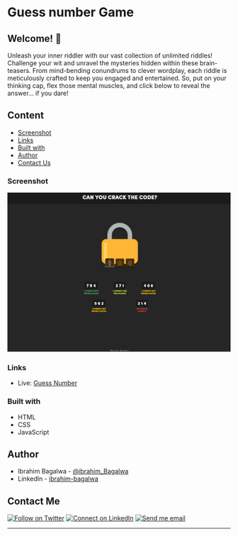 # Guess number Game

## Welcome! 👋

Unleash your inner riddler with our vast collection of unlimited riddles! Challenge your wit and unravel the mysteries hidden within these brain-teasers. From mind-bending conundrums to clever wordplay, each riddle is meticulously crafted to keep you engaged and entertained. So, put on your thinking cap, flex those mental muscles, and click below to reveal the answer... if you dare!

## Content

- [Screenshot](#screenshot)
- [Links](#links)
- [Built with](#built-with)
- [Author](#author)
- [Contact Us](#contact-Us)

### Screenshot

![Guess-Game](./assets/guessNumber.PNG)

### Links

- Live: [Guess Number]()

### Built with

- HTML
- CSS
- JavaScript

## Author

- Ibrahim Bagalwa - [@ibrahim_Bagalwa](https://twitter.com/ibrahim_Bagalwa)
- LinkedIn - [ibrahim-bagalwa](https://www.linkedin.com/in/IbrahimBagalwa)

## Contact Me

<p align="left">

[![Follow on Twitter](https://img.shields.io/badge/--twitter?label=Twitter&logo=Twitter&style=social)](https://twitter.com/ibrahim_Bagalwa) [![Connect on LinkedIn](https://img.shields.io/badge/--linkedin?label=LinkedIn&logo=LinkedIn&style=social)](https://www.linkedin.com/in/IbrahimBagalwa) [![Send me email](https://img.shields.io/badge/--gmail?label=Gmail&logo=Gmail&style=social)](mailto:bagmurhulaibrahim@gmail.com)

---

</p>
